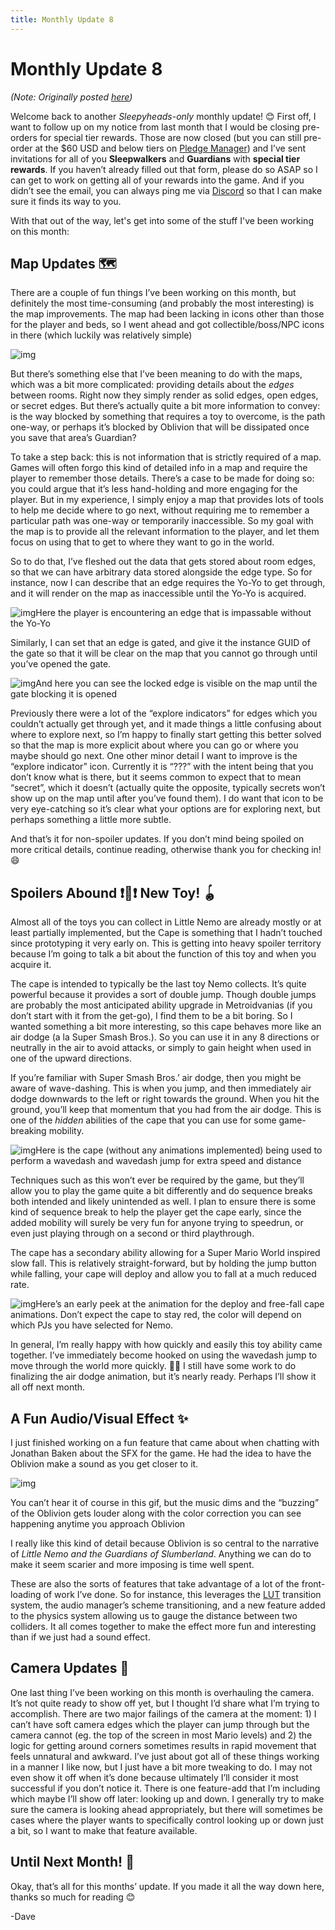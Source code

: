 ```yaml
---
title: Monthly Update 8
---
```

# Monthly Update 8

*(Note: Originally posted [here](https://www.kickstarter.com/projects/diesoft/little-nemo/posts/3741472))*

Welcome back to another *Sleepyheads-only* monthly update! 😊 First off, I want to follow up on my notice from last month that I would be closing pre-orders for special tier rewards. Those are now closed (but you can still pre-order at the $60 USD and below tiers on [Pledge Manager](https://diesoft.pledgemanager.com/projects/little-nemo/participate/)) and I’ve sent invitations for all of you **Sleepwalkers** and **Guardians** with **special tier rewards**. If you haven’t already filled out that form, please do so ASAP so I can get to work on getting all of your rewards into the game. And if you didn’t see the email, you can always ping me via [Discord](https://discord.com/invite/9NymgSJAVp) so that I can make sure it finds its way to you.

With that out of the way, let's get into some of the stuff I've been working on this month:



## Map Updates 🗺️

There are a couple of fun things I’ve been working on this month, but definitely the most time-consuming (and probably the most interesting) is the map improvements. The map had been lacking in icons other than those for the player and beds, so I went ahead and got collectible/boss/NPC icons in there (which luckily was relatively simple)

![img](https://i.kickstarter.com/assets/040/052/419/1f45f706f87914562aedb64fbc98d18d_original.png?fit=scale-down&origin=ugc&width=700&sig=kRk9uqTA8TvoimXN%2BguMEBbQqrPR4EzpDVxTWdU3UZM%3D)

But there’s something else that I’ve been meaning to do with the maps, which was a bit more complicated: providing details about the *edges* between rooms. Right now they simply render as solid edges, open edges, or secret edges. But there’s actually quite a bit more information to convey: is the way blocked by something that requires a toy to overcome, is the path one-way, or perhaps it’s blocked by Oblivion that will be dissipated once you save that area’s Guardian?

To take a step back: this is not information that is strictly required of a map. Games will often forgo this kind of detailed info in a map and require the player to remember those details. There’s a case to be made for doing so: you could argue that it’s less hand-holding and more engaging for the player. But in my experience, I simply enjoy a map that provides lots of tools to help me decide where to go next, without requiring me to remember a particular path was one-way or temporarily inaccessible. So my goal with the map is to provide all the relevant information to the player, and let them focus on using that to get to where they want to go in the world.

So to do that, I’ve fleshed out the data that gets stored about room edges, so that we can have arbitrary data stored alongside the edge type. So for instance, now I can describe that an edge requires the Yo-Yo to get through, and it will render on the map as inaccessible until the Yo-Yo is acquired.

![img](https://i.kickstarter.com/assets/040/052/423/2d564c08e44f786302b1fa62f65521ee_original.gif?fit=scale-down&origin=ugc&q=92&width=700&sig=0Z2mVZ5I8cWOHMQaXSYf8JzNKXOPdMvQfMnDGSEj6Ic%3D)Here the player is encountering an edge that is impassable without the Yo-Yo

Similarly, I can set that an edge is gated, and give it the instance GUID of the gate so that it will be clear on the map that you cannot go through until you’ve opened the gate.

![img](https://i.kickstarter.com/assets/040/052/440/0248540f8fe1c2e22bbcb87aed35fe83_original.gif?fit=scale-down&origin=ugc&q=92&width=700&sig=lbwGuHvdoxOWQD%2F8jg5e1iqfFi70cwHeNkH2gjziMRQ%3D)And here you can see the locked edge is visible on the map until the gate blocking it is opened

Previously there were a lot of the “explore indicators” for edges which you couldn’t actually get through yet, and it made things a little confusing about where to explore next, so I’m happy to finally start getting this better solved so that the map is more explicit about where you can go or where you maybe should go next. One other minor detail I want to improve is the “explore indicator” icon. Currently it is “???” with the intent being that you don’t know what is there, but it seems common to expect that to mean “secret”, which it doesn’t (actually quite the opposite, typically secrets won’t show up on the map until after you’ve found them). I do want that icon to be very eye-catching so it’s clear what your options are for exploring next, but perhaps something a little more subtle.

And that’s it for non-spoiler updates. If you don’t mind being spoiled on more critical details, continue reading, otherwise thank you for checking in! 😄



## Spoilers Abound ❗🙈❗ New Toy! 🪀 

Almost all of the toys you can collect in Little Nemo are already mostly or at least partially implemented, but the Cape is something that I hadn’t touched since prototyping it very early on. This is getting into heavy spoiler territory because I’m going to talk a bit about the function of this toy and when you acquire it.

The cape is intended to typically be the last toy Nemo collects. It’s quite powerful because it provides a sort of double jump. Though double jumps are probably the most anticipated ability upgrade in Metroidvanias (if you don’t start with it from the get-go), I find them to be a bit boring. So I wanted something a bit more interesting, so this cape behaves more like an air dodge (a la Super Smash Bros.). So you can use it in any 8 directions or neutrally in the air to avoid attacks, or simply to gain height when used in one of the upward directions.

If you’re familiar with Super Smash Bros.’ air dodge, then you might be aware of wave-dashing. This is when you jump, and then immediately air dodge downwards to the left or right towards the ground. When you hit the ground, you’ll keep that momentum that you had from the air dodge. This is one of the *hidden* abilities of the cape that you can use for some game-breaking mobility.

![img](https://i.kickstarter.com/assets/040/052/453/ab5fa3aac3433940bb4e2164fbce851a_original.gif?fit=scale-down&origin=ugc&q=92&width=700&sig=WWec5cN671eIUQR3H2Mvh932EzoKFdtvGR2cL8hILgg%3D)Here is the cape (without any animations implemented) being used to perform a wavedash and wavedash jump for extra speed and distance

Techniques such as this won’t ever be required by the game, but they’ll allow you to play the game quite a bit differently and do sequence breaks both intended and likely unintended as well. I plan to ensure there is some kind of sequence break to help the player get the cape early, since the added mobility will surely be very fun for anyone trying to speedrun, or even just playing through on a second or third playthrough.

The cape has a secondary ability allowing for a Super Mario World inspired slow fall. This is relatively straight-forward, but by holding the jump button while falling, your cape will deploy and allow you to fall at a much reduced rate.

![img](https://i.kickstarter.com/assets/040/052/455/50272f497e7576f24376c0017f8f6f49_original.gif?fit=scale-down&origin=ugc&q=92&width=700&sig=%2FDhRTloza39F90zzPy%2Fo%2BvZY%2BA6Ynqsmshf33Q%2Fgkgw%3D)Here’s an early peek at the animation for the deploy and free-fall cape animations. Don’t expect the cape to stay red, the color will depend on which PJs you have selected for Nemo.

In general, I’m really happy with how quickly and easily this toy ability came together. I’ve immediately become hooked on using the wavedash jump to move through the world more quickly. 🦔💙 I still have some work to do finalizing the air dodge animation, but it’s nearly ready. Perhaps I’ll show it all off next month.



## A Fun Audio/Visual Effect ✨

I just finished working on a fun feature that came about when chatting with Jonathan Baken about the SFX for the game. He had the idea to have the Oblivion make a sound as you get closer to it.

![img](https://i.kickstarter.com/assets/040/052/460/fb36b65ef4fadb5df8ec0111a3bf4cd4_original.gif?fit=scale-down&origin=ugc&q=92&width=700&sig=prUt8Mvc2%2BhLFN0dffd5n44eyjaiTQEcF0tjB0eu2dU%3D)

You can’t hear it of course in this gif, but the music dims and the “buzzing” of the Oblivion gets louder along with the color correction you can see happening anytime you approach Oblivion

I really like this kind of detail because Oblivion is so central to the narrative of *Little Nemo and the Guardians of Slumberland*. Anything we can do to make it seem scarier and more imposing is time well spent.

These are also the sorts of features that take advantage of a lot of the front-loading of work I’ve done. So for instance, this leverages the [LUT](https://www.adorama.com/alc/what-is-lut-color-grading) transition system, the audio manager’s scheme transitioning, and a new feature added to the physics system allowing us to gauge the distance between two colliders. It all comes together to make the effect more fun and interesting than if we just had a sound effect.



## Camera Updates 🎥

One last thing I’ve been working on this month is overhauling the camera. It’s not quite ready to show off yet, but I thought I’d share what I’m trying to accomplish. There are two major failings of the camera at the moment: 1) I can’t have soft camera edges which the player can jump through but the camera cannot (eg. the top of the screen in most Mario levels) and 2) the logic for getting around corners sometimes results in rapid movement that feels unnatural and awkward. I’ve just about got all of these things working in a manner I like now, but I just have a bit more tweaking to do. I may not even show it off when it’s done because ultimately I’ll consider it most successful if you don’t notice it. There is one feature-add that I’m including which maybe I’ll show off later: looking up and down. I generally try to make sure the camera is looking ahead appropriately, but there will sometimes be cases where the player wants to specifically control looking up or down just a bit, so I want to make that feature available.



## Until Next Month! 👋

Okay, that’s all for this months’ update. If you made it all the way down here, thanks so much for reading 😊

-Dave